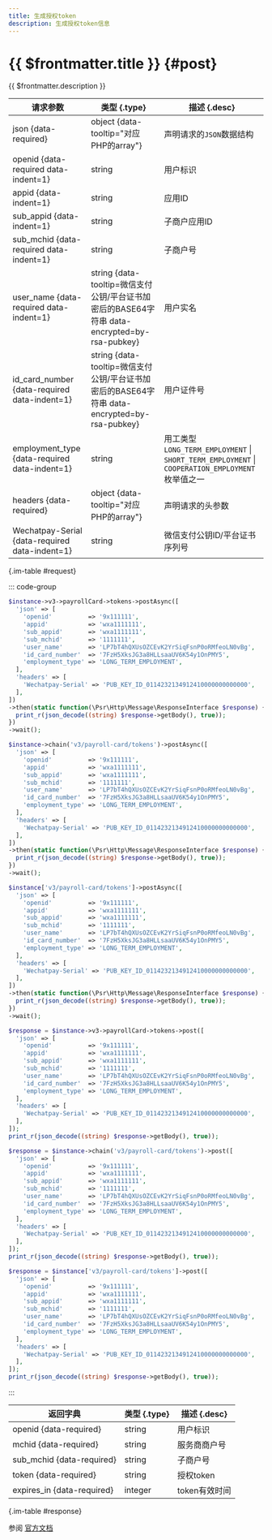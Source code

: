 ```yaml
---
title: 生成授权token 
description: 生成授权token信息
---
```


# {{ $frontmatter.title }} {#post}

{{ $frontmatter.description }}

| 请求参数 | 类型 {.type} | 描述 {.desc}
| --- | --- | ---
| json {data-required} | object {data-tooltip="对应PHP的array"} | 声明请求的`JSON`数据结构
| openid {data-required data-indent=1} | string | 用户标识
| appid {data-indent=1} | string | 应用ID
| sub_appid {data-indent=1} | string | 子商户应用ID
| sub_mchid {data-required data-indent=1} | string | 子商户号
| user_name {data-required data-indent=1} | string {data-tooltip=微信支付公钥/平台证书加密后的BASE64字符串 data-encrypted=by-rsa-pubkey} | 用户实名
| id_card_number {data-required data-indent=1} | string {data-tooltip=微信支付公钥/平台证书加密后的BASE64字符串 data-encrypted=by-rsa-pubkey} | 用户证件号
| employment_type {data-required data-indent=1} | string | 用工类型<br/>`LONG_TERM_EMPLOYMENT` \| `SHORT_TERM_EMPLOYMENT` \| `COOPERATION_EMPLOYMENT` 枚举值之一
| headers {data-required} | object {data-tooltip="对应PHP的array"} | 声明请求的头参数
| Wechatpay-Serial {data-required data-indent=1} | string | 微信支付公钥ID/平台证书序列号

{.im-table #request}

::: code-group

```php [异步纯链式]
$instance->v3->payrollCard->tokens->postAsync([
  'json' => [
    'openid'          => '9x111111',
    'appid'           => 'wxa1111111',
    'sub_appid'       => 'wxa1111111',
    'sub_mchid'       => '1111111',
    'user_name'       => 'LP7bT4hQXUsOZCEvK2YrSiqFsnP0oRMfeoLN0vBg',
    'id_card_number'  => '7FzH5XksJG3a8HLLsaaUV6K54y1OnPMY5',
    'employment_type' => 'LONG_TERM_EMPLOYMENT',
  ],
  'headers' => [
    'Wechatpay-Serial' => 'PUB_KEY_ID_0114232134912410000000000000',
  ],
])
->then(static function(\Psr\Http\Message\ResponseInterface $response) {
  print_r(json_decode((string) $response->getBody(), true));
})
->wait();
```

```php [异步声明式]
$instance->chain('v3/payroll-card/tokens')->postAsync([
  'json' => [
    'openid'          => '9x111111',
    'appid'           => 'wxa1111111',
    'sub_appid'       => 'wxa1111111',
    'sub_mchid'       => '1111111',
    'user_name'       => 'LP7bT4hQXUsOZCEvK2YrSiqFsnP0oRMfeoLN0vBg',
    'id_card_number'  => '7FzH5XksJG3a8HLLsaaUV6K54y1OnPMY5',
    'employment_type' => 'LONG_TERM_EMPLOYMENT',
  ],
  'headers' => [
    'Wechatpay-Serial' => 'PUB_KEY_ID_0114232134912410000000000000',
  ],
])
->then(static function(\Psr\Http\Message\ResponseInterface $response) {
  print_r(json_decode((string) $response->getBody(), true));
})
->wait();
```

```php [异步属性式]
$instance['v3/payroll-card/tokens']->postAsync([
  'json' => [
    'openid'          => '9x111111',
    'appid'           => 'wxa1111111',
    'sub_appid'       => 'wxa1111111',
    'sub_mchid'       => '1111111',
    'user_name'       => 'LP7bT4hQXUsOZCEvK2YrSiqFsnP0oRMfeoLN0vBg',
    'id_card_number'  => '7FzH5XksJG3a8HLLsaaUV6K54y1OnPMY5',
    'employment_type' => 'LONG_TERM_EMPLOYMENT',
  ],
  'headers' => [
    'Wechatpay-Serial' => 'PUB_KEY_ID_0114232134912410000000000000',
  ],
])
->then(static function(\Psr\Http\Message\ResponseInterface $response) {
  print_r(json_decode((string) $response->getBody(), true));
})
->wait();
```

```php [同步纯链式]
$response = $instance->v3->payrollCard->tokens->post([
  'json' => [
    'openid'          => '9x111111',
    'appid'           => 'wxa1111111',
    'sub_appid'       => 'wxa1111111',
    'sub_mchid'       => '1111111',
    'user_name'       => 'LP7bT4hQXUsOZCEvK2YrSiqFsnP0oRMfeoLN0vBg',
    'id_card_number'  => '7FzH5XksJG3a8HLLsaaUV6K54y1OnPMY5',
    'employment_type' => 'LONG_TERM_EMPLOYMENT',
  ],
  'headers' => [
    'Wechatpay-Serial' => 'PUB_KEY_ID_0114232134912410000000000000',
  ],
]);
print_r(json_decode((string) $response->getBody(), true));
```

```php [同步声明式]
$response = $instance->chain('v3/payroll-card/tokens')->post([
  'json' => [
    'openid'          => '9x111111',
    'appid'           => 'wxa1111111',
    'sub_appid'       => 'wxa1111111',
    'sub_mchid'       => '1111111',
    'user_name'       => 'LP7bT4hQXUsOZCEvK2YrSiqFsnP0oRMfeoLN0vBg',
    'id_card_number'  => '7FzH5XksJG3a8HLLsaaUV6K54y1OnPMY5',
    'employment_type' => 'LONG_TERM_EMPLOYMENT',
  ],
  'headers' => [
    'Wechatpay-Serial' => 'PUB_KEY_ID_0114232134912410000000000000',
  ],
]);
print_r(json_decode((string) $response->getBody(), true));
```

```php [同步属性式]
$response = $instance['v3/payroll-card/tokens']->post([
  'json' => [
    'openid'          => '9x111111',
    'appid'           => 'wxa1111111',
    'sub_appid'       => 'wxa1111111',
    'sub_mchid'       => '1111111',
    'user_name'       => 'LP7bT4hQXUsOZCEvK2YrSiqFsnP0oRMfeoLN0vBg',
    'id_card_number'  => '7FzH5XksJG3a8HLLsaaUV6K54y1OnPMY5',
    'employment_type' => 'LONG_TERM_EMPLOYMENT',
  ],
  'headers' => [
    'Wechatpay-Serial' => 'PUB_KEY_ID_0114232134912410000000000000',
  ],
]);
print_r(json_decode((string) $response->getBody(), true));
```

:::

| 返回字典 | 类型 {.type} | 描述 {.desc}
| --- | --- | ---
| openid {data-required} | string | 用户标识
| mchid {data-required} | string | 服务商商户号
| sub_mchid {data-required} | string | 子商户号
| token {data-required} | string | 授权token
| expires_in {data-required} | integer | token有效时间

{.im-table #response}

参阅 [官方文档](https://pay.weixin.qq.com/doc/v3/partner/4012461589)

